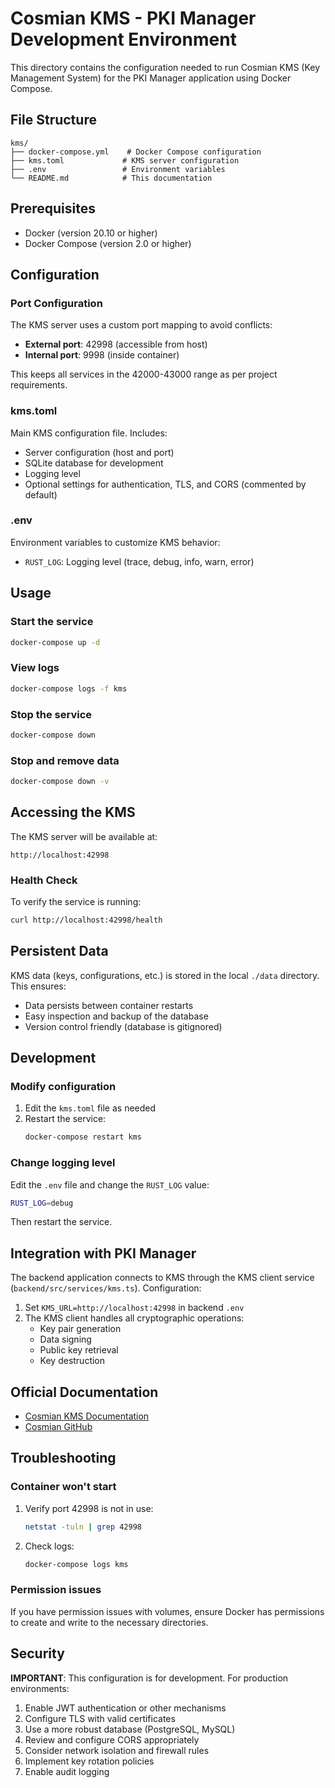 # Cosmian KMS - PKI Manager Development Environment

This directory contains the configuration needed to run Cosmian KMS (Key Management System) for the PKI Manager application using Docker Compose.

## File Structure

```
kms/
├── docker-compose.yml    # Docker Compose configuration
├── kms.toml             # KMS server configuration
├── .env                 # Environment variables
└── README.md            # This documentation
```

## Prerequisites

- Docker (version 20.10 or higher)
- Docker Compose (version 2.0 or higher)

## Configuration

### Port Configuration

The KMS server uses a custom port mapping to avoid conflicts:
- **External port**: 42998 (accessible from host)
- **Internal port**: 9998 (inside container)

This keeps all services in the 42000-43000 range as per project requirements.

### kms.toml

Main KMS configuration file. Includes:
- Server configuration (host and port)
- SQLite database for development
- Logging level
- Optional settings for authentication, TLS, and CORS (commented by default)

### .env

Environment variables to customize KMS behavior:
- `RUST_LOG`: Logging level (trace, debug, info, warn, error)

## Usage

### Start the service

```bash
docker-compose up -d
```

### View logs

```bash
docker-compose logs -f kms
```

### Stop the service

```bash
docker-compose down
```

### Stop and remove data

```bash
docker-compose down -v
```

## Accessing the KMS

The KMS server will be available at:

```
http://localhost:42998
```

### Health Check

To verify the service is running:

```bash
curl http://localhost:42998/health
```

## Persistent Data

KMS data (keys, configurations, etc.) is stored in the local `./data` directory. This ensures:
- Data persists between container restarts
- Easy inspection and backup of the database
- Version control friendly (database is gitignored)

## Development

### Modify configuration

1. Edit the `kms.toml` file as needed
2. Restart the service:
   ```bash
   docker-compose restart kms
   ```

### Change logging level

Edit the `.env` file and change the `RUST_LOG` value:

```bash
RUST_LOG=debug
```

Then restart the service.

## Integration with PKI Manager

The backend application connects to KMS through the KMS client service (`backend/src/services/kms.ts`). Configuration:

1. Set `KMS_URL=http://localhost:42998` in backend `.env`
2. The KMS client handles all cryptographic operations:
   - Key pair generation
   - Data signing
   - Public key retrieval
   - Key destruction

## Official Documentation

- [Cosmian KMS Documentation](https://docs.cosmian.com/)
- [Cosmian GitHub](https://github.com/Cosmian/kms)

## Troubleshooting

### Container won't start

1. Verify port 42998 is not in use:
   ```bash
   netstat -tuln | grep 42998
   ```

2. Check logs:
   ```bash
   docker-compose logs kms
   ```

### Permission issues

If you have permission issues with volumes, ensure Docker has permissions to create and write to the necessary directories.

## Security

**IMPORTANT**: This configuration is for development. For production environments:

1. Enable JWT authentication or other mechanisms
2. Configure TLS with valid certificates
3. Use a more robust database (PostgreSQL, MySQL)
4. Review and configure CORS appropriately
5. Consider network isolation and firewall rules
6. Implement key rotation policies
7. Enable audit logging
